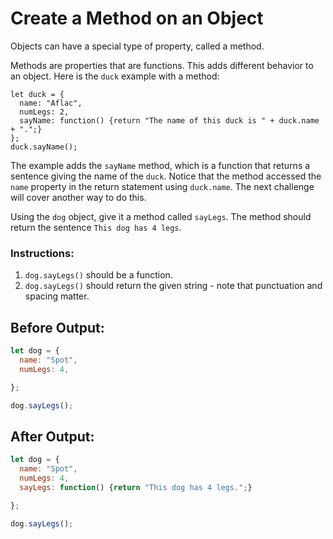 # Create a Method on an Object

Objects can have a special type of property, called a method.

Methods are properties that are functions. This adds different behavior to an object. Here is the `duck` example with a method:

```javscript
let duck = {
  name: "Aflac",
  numLegs: 2,
  sayName: function() {return "The name of this duck is " + duck.name + ".";}
};
duck.sayName();
```

The example adds the `sayName` method, which is a function that returns a sentence giving the name of the `duck`. Notice that the method accessed the `name` property in the return statement using `duck.name`. The next challenge will cover another way to do this.

Using the `dog` object, give it a method called `sayLegs`. The method should return the sentence `This dog has 4 legs`.

### Instructions:
1. `dog.sayLegs()` should be a function.
2. `dog.sayLegs()` should return the given string - note that punctuation and spacing matter.

## Before Output:
```javascript
let dog = {
  name: "Spot",
  numLegs: 4,

};

dog.sayLegs();
```

## After Output:
```javascript
let dog = {
  name: "Spot",
  numLegs: 4,
  sayLegs: function() {return "This dog has 4 legs.";}

};

dog.sayLegs();
```